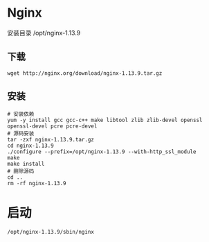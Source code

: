 # Nginx

安装目录 /opt/nginx-1.13.9

## 下载
`wget http://nginx.org/download/nginx-1.13.9.tar.gz`

## 安装
```
# 安装依赖
yum -y install gcc gcc-c++ make libtool zlib zlib-devel openssl openssl-devel pcre pcre-devel
# 源码安装
tar -zxf nginx-1.13.9.tar.gz
cd nginx-1.13.9
./configure --prefix=/opt/nginx-1.13.9 --with-http_ssl_module
make
make install
# 删除源码
cd ..
rm -rf nginx-1.13.9
```

# 启动
```
/opt/nginx-1.13.9/sbin/nginx
```
